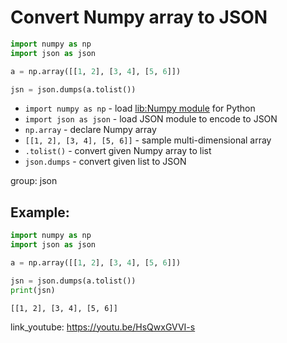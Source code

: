 # Convert Numpy array to JSON

```python
import numpy as np
import json as json

a = np.array([[1, 2], [3, 4], [5, 6]])

jsn = json.dumps(a.tolist())
```

- `import numpy as np` - load [lib:Numpy module](/python-numpy/how-to-install-python-numpy-lib) for Python
- `import json as json` - load JSON module to encode to JSON
- `np.array` - declare Numpy array
- `[[1, 2], [3, 4], [5, 6]]` - sample multi-dimensional array
- `.tolist()` - convert given Numpy array to list
- `json.dumps` - convert given list to JSON

group: json

## Example: 
```python
import numpy as np
import json as json

a = np.array([[1, 2], [3, 4], [5, 6]])

jsn = json.dumps(a.tolist())
print(jsn)
```
```
[[1, 2], [3, 4], [5, 6]]

```

link_youtube: https://youtu.be/HsQwxGVVI-s
